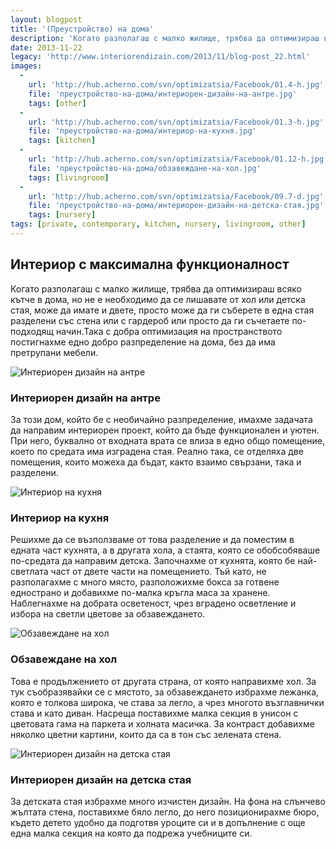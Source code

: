 ```yaml
---
layout: blogpost
title: '(Преустройство) на дома'
description: 'Когато разполагаш с малко жилище, трябва да оптимизираш всяко кътче в дома, но не е необходимо да се лишавате от хол или детска стая, може да имате и двете. За този дом, който бе с необичайно разпределение, имахме задачата да направим интериорен проект, който да бъде функционален и уютен.'
date: 2013-11-22
legacy: 'http://www.interiorendizain.com/2013/11/blog-post_22.html'
images:
  -
    url: 'http://hub.acherno.com/svn/optimizatsia/Facebook/01.4-h.jpg'
    file: 'преустройство-на-дома/интериорен-дизайн-на-антре.jpg'
    tags: [other]
  -
    url: 'http://hub.acherno.com/svn/optimizatsia/Facebook/01.3-h.jpg'
    file: 'преустройство-на-дома/интериор-на-кухня.jpg'
    tags: [kitchen]
  -
    url: 'http://hub.acherno.com/svn/optimizatsia/Facebook/01.12-h.jpg'
    file: 'преустройство-на-дома/обзавеждане-на-хол.jpg'
    tags: [livingroom]
  -
    url: 'http://hub.acherno.com/svn/optimizatsia/Facebook/09.7-d.jpg'
    file: 'преустройство-на-дома/интериорен-дизайн-на-детска-стая.jpg'
    tags: [nursery]
tags: [private, contemporary, kitchen, nursery, livingroom, other]
---
```

## **Интериор** с максимална **функционалност**
Когато разполагаш с малко жилище, трябва да оптимизираш всяко кътче в дома, но не е необходимо да се лишавате от хол или детска стая, може да имате и двете, просто може да ги съберете в една стая разделени със стена или с гардероб или просто да ги съчетаете по-подходящ начин.Така с добра оптимизация на пространството постигнахме едно добро разпределение на дома, без да има претрупани мебели.

![Интериорен дизайн на антре](преустройство-на-дома/интериорен-дизайн-на-антре.jpg)
### Интериорен дизайн на **антре**

За този дом, който бе с необичайно разпределение, имахме задачата да направим интериорен проект, който да бъде функционален и уютен. При него, буквално от входната врата се влиза в едно общо помещение, което по средата има изградена стая. Реално така, се отделяха две помещения, които можеха да бъдат, както взаимо свързани, така и разделени.

![Интериор на кухня](преустройство-на-дома/интериор-на-кухня.jpg)
### Интериор на **кухня**

Решихме да се възползваме от това разделение и да поместим в едната част кухнята, а в другата хола, а стаята, която се обобсобяваше по-средата да направим детска. Започнахме от кухнята, която бе най-светлата част от двете части на помещението. Тъй като, не разполагахме с много място, разположихме бокса за готвене еднострано и добавихме по-малка кръгла маса за хранене. Наблегнахме на добрата осветеност, чрез вградено осветление и избора на светли цветове за обзавеждането.

![Обзавеждане на хол](преустройство-на-дома/обзавеждане-на-хол.jpg)
### Обзавеждане на **хол**

Това е продължението от другата страна, от която направихме хол. За тук съобразявайки се с мястото, за обзавеждането избрахме лежанка, която е толкова широка, че става за легло, а чрез многото възглавнички става и като диван. Насреща поставихме малка секция в унисон с цветовата гама на паркета и холната масичка. За контраст добавихме няколко цветни картини, които да са в тон със зелената стена.

![Интериорен дизайн на детска стая](преустройство-на-дома/интериорен-дизайн-на-детска-стая.jpg)
### Интериорен дизайн на **детска стая**

За детската стая избрахме много изчистен дизайн. На фона на слънчево жълтата стена, поставихме бяло легло, до него позиционирахме бюро, където детето удобно да подготвя уроците си и в допълнение с още една малка секция на която да подрежа учебниците си.